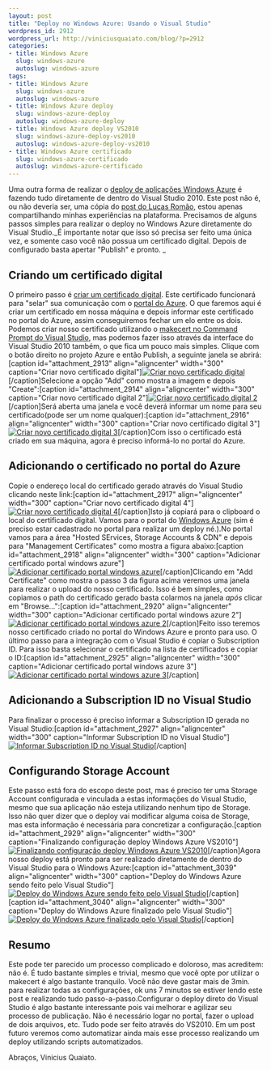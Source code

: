```yaml
--- 
layout: post
title: "Deploy no Windows Azure: Usando o Visual Studio"
wordpress_id: 2912
wordpress_url: http://viniciusquaiato.com/blog/?p=2912
categories: 
- title: Windows Azure
  slug: windows-azure
  autoslug: windows-azure
tags: 
- title: Windows Azure
  slug: windows-azure
  autoslug: windows-azure
- title: Windows Azure deploy
  slug: windows-azure-deploy
  autoslug: windows-azure-deploy
- title: Windows Azure deploy VS2010
  slug: windows-azure-deploy-vs2010
  autoslug: windows-azure-deploy-vs2010
- title: Windows Azure certificado
  slug: windows-azure-certificado
  autoslug: windows-azure-certificado
---
```

Uma outra forma de realizar o [deploy de aplicações Windows Azure](http://viniciusquaiato.com/blog/deploy-no-windows-azure-portal/) é fazendo tudo diretamente de dentro do Visual Studio 2010. Este post não é, ou não deveria ser, uma cópia do [post do Lucas Romão](http://laromao.wordpress.com/2010/11/23/publicando-sua-app-no-azure-direto-do-visual-studio-2010/), estou apenas compartilhando minhas experiências na plataforma. Precisamos de alguns passos simples para realizar o deploy no Windows Azure diretamente do Visual Studio._É importante notar que isso só precisa ser feito uma única vez, e somente caso você não possua um certificado digital. Depois de configurado basta apertar "Publish" e pronto. _ 
## Criando um certificado digital
O primeiro passo é [criar um certificado digital](http://msdn.microsoft.com/en-us/library/ff683676.aspx). Este certificado funcionará para "selar" sua comunicação com o [portal do Azure](http://windows.azure.com). O que faremos aqui é criar um certificado em nossa máquina e depois informar este certificado no portal do Azure, assim conseguiremos fechar um elo entre os dois. Podemos criar nosso certificado utilizando o [makecert no Command Prompt do Visual Studio](http://msdn.microsoft.com/pt-br/library/bfsktky3(v=vs.80).aspx), mas podemos fazer isso através da interface do Visual Studio 2010 também, o que fica um pouco mais simples. Clique com o botão direito no projeto Azure e então Publish, a seguinte janela se abrirá:[caption id="attachment_2913" align="aligncenter" width="300" caption="Criar novo certificado digital"][![Criar novo certificado digital](http://viniciusquaiato.com/images_posts/Criar-novo-certificado-digital-300x282.png "Criar novo certificado digital")](http://viniciusquaiato.com/images_posts/Criar-novo-certificado-digital.png)[/caption]Selecione a opção "Add" como mostra a imagem e depois "Create":[caption id="attachment_2914" align="aligncenter" width="300" caption="Criar novo certificado digital 2"][![Criar novo certificado digital 2](http://viniciusquaiato.com/images_posts/Criar-novo-certificado-digital-2-300x202.png "Criar novo certificado digital 2")](http://viniciusquaiato.com/images_posts/Criar-novo-certificado-digital-2.png)[/caption]Será aberta uma janela e você deverá informar um nome para seu certificado(pode ser um nome qualquer):[caption id="attachment_2916" align="aligncenter" width="300" caption="Criar novo certificado digital 3"][![Criar novo certificado digital 3](http://viniciusquaiato.com/images_posts/Criar-novo-certificado-digital-3-300x116.png "Criar novo certificado digital 3")](http://viniciusquaiato.com/images_posts/Criar-novo-certificado-digital-3.png)[/caption]Com isso o certificado está criado em sua máquina, agora é preciso informá-lo no portal do Azure.

## Adicionando o certificado no portal do Azure
Copie o endereço local do certificado gerado através do Visual Studio clicando neste link:[caption id="attachment_2917" align="aligncenter" width="300" caption="Criar novo certificado digital 4"][![Criar novo certificado digital 4](http://viniciusquaiato.com/images_posts/Criar-novo-certificado-digital-4-300x202.png "Criar novo certificado digital 4")](http://viniciusquaiato.com/images_posts/Criar-novo-certificado-digital-4.png)[/caption]Isto já copiará para o clipboard o local do certificado digital. Vamos para o portal do [Windows Azure](http://windows.azure.com) (sim é preciso estar cadastrado no portal para realizar um deploy né.).No portal vamos para a área "Hosted SErvices, Storage Accounts & CDN" e depois para "Management Certificates" como mostra a figura abaixo:[caption id="attachment_2918" align="aligncenter" width="300" caption="Adicionar certificado portal windows azure"][![Adicionar certificado portal windows azure](http://viniciusquaiato.com/images_posts/Adicionar-certificado-portal-windows-azure-300x239.png "Adicionar certificado portal windows azure")](http://viniciusquaiato.com/images_posts/Adicionar-certificado-portal-windows-azure.png)[/caption]Clicando em "Add Certificate" como mostra o passo 3 da figura acima veremos uma janela para realizar o upload do nosso certificado. Isso é bem simples, como copiamos o path do certificado gerado basta colarmos na janela _após_ clicar em "Browse...":[caption id="attachment_2920" align="aligncenter" width="300" caption="Adicionar certificado portal windows azure 2"][![Adicionar certificado portal windows azure 2](http://viniciusquaiato.com/images_posts/Adicionar-certificado-portal-windows-azure-2-300x240.png "Adicionar certificado portal windows azure 2")](http://viniciusquaiato.com/images_posts/Adicionar-certificado-portal-windows-azure-2.png)[/caption]Feito isso teremos nosso certificado criado no portal do Windows Azure e pronto para uso. O último passo para a integração com o Visual Studio é copiar o Subscription ID. Para isso basta selecionar o certificado na lista de certificados e copiar o ID:[caption id="attachment_2925" align="aligncenter" width="300" caption="Adicionar certificado portal windows azure 3"][![Adicionar certificado portal windows azure 3](http://viniciusquaiato.com/images_posts/Adicionar-certificado-portal-windows-azure-31-300x239.png "Adicionar certificado portal windows azure 3")](http://viniciusquaiato.com/images_posts/Adicionar-certificado-portal-windows-azure-31.png)[/caption]

## Adicionando a Subscription ID no Visual Studio
Para finalizar o processo é preciso informar a Subscription ID gerada no Visual Studio:[caption id="attachment_2927" align="aligncenter" width="300" caption="Informar Subscription ID no Visual Studio"][![Informar Subscription ID no Visual Studio](http://viniciusquaiato.com/images_posts/Informar-Subscription-ID-no-Visual-Studio-300x202.png "Informar Subscription ID no Visual Studio")](http://viniciusquaiato.com/images_posts/Informar-Subscription-ID-no-Visual-Studio.png)[/caption]

## Configurando Storage Account
Este passo está fora do escopo deste post, mas é preciso ter uma Storage Account configurada e vinculada a estas informações do Visual Studio, mesmo que sua aplicação não esteja utilizando nenhum tipo de Storage. Isso não quer dizer que o deploy vai modificar alguma coisa de Storage, mas esta informação é necessária para concretizar a configuração.[caption id="attachment_2929" align="aligncenter" width="300" caption="Finalizando configuração deploy Windows Azure VS2010"][![Finalizando configuração deploy Windows Azure VS2010](http://viniciusquaiato.com/images_posts/Finalizando-e-realizando-deploy-Windows-Azure-VS2010-300x282.png "Finalizando configuração deploy Windows Azure VS2010")](http://viniciusquaiato.com/images_posts/Finalizando-e-realizando-deploy-Windows-Azure-VS2010.png)[/caption]Agora nosso deploy está pronto para ser realizado diretamente de dentro do Visual Studio para o Windows Azure:[caption id="attachment_3039" align="aligncenter" width="300" caption="Deploy do Windows Azure sendo feito pelo Visual Studio"][![Deploy do Windows Azure sendo feito pelo Visual Studio](http://viniciusquaiato.com/images_posts/Deploy-do-Windows-Azure-sendo-feito-pelo-Visual-Studio-300x101.png "Deploy do Windows Azure sendo feito pelo Visual Studio")](http://viniciusquaiato.com/images_posts/Deploy-do-Windows-Azure-sendo-feito-pelo-Visual-Studio.png)[/caption][caption id="attachment_3040" align="aligncenter" width="300" caption="Deploy do Windows Azure finalizado pelo Visual Studio"][![Deploy do Windows Azure finalizado pelo Visual Studio](http://viniciusquaiato.com/images_posts/Deploy-do-Windows-Azure-finalizado-pelo-Visual-Studio-300x101.png "Deploy do Windows Azure finalizado pelo Visual Studio")](http://viniciusquaiato.com/images_posts/Deploy-do-Windows-Azure-finalizado-pelo-Visual-Studio.png)[/caption]

## Resumo
Este pode ter parecido um processo complicado e doloroso, mas acreditem: não é. É tudo bastante simples e trivial, mesmo que você opte por utilizar o makecert é algo bastante tranquilo. Você não deve gastar mais de 3min. para realizar todas as configurações, ok uns 7 minutos se estiver lendo este post e realizando tudo passo-a-passo.Configurar o deploy direto do Visual Studio é algo bastante interessante pois vai melhorar e agilizar seu processo de publicação. Não é necessário logar no portal, fazer o upload de dois arquivos, etc. Tudo pode ser feito através do VS2010. Em um post futuro veremos como automatizar ainda mais esse processo realizando um deploy utilizando scripts automatizados.

Abraços,
Vinicius Quaiato.
